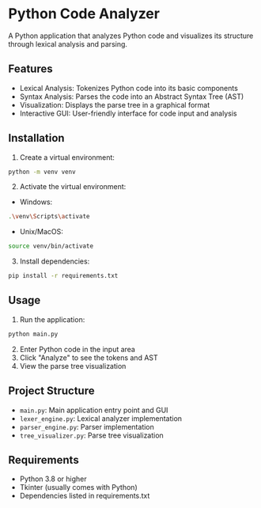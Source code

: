 # Python Code Analyzer

A Python application that analyzes Python code and visualizes its structure through lexical analysis and parsing.

## Features

- Lexical Analysis: Tokenizes Python code into its basic components
- Syntax Analysis: Parses the code into an Abstract Syntax Tree (AST)
- Visualization: Displays the parse tree in a graphical format
- Interactive GUI: User-friendly interface for code input and analysis

## Installation

1. Create a virtual environment:
```bash
python -m venv venv
```

2. Activate the virtual environment:
- Windows:
```bash
.\venv\Scripts\activate
```
- Unix/MacOS:
```bash
source venv/bin/activate
```

3. Install dependencies:
```bash
pip install -r requirements.txt
```

## Usage

1. Run the application:
```bash
python main.py
```

2. Enter Python code in the input area
3. Click "Analyze" to see the tokens and AST
4. View the parse tree visualization

## Project Structure

- `main.py`: Main application entry point and GUI
- `lexer_engine.py`: Lexical analyzer implementation
- `parser_engine.py`: Parser implementation
- `tree_visualizer.py`: Parse tree visualization

## Requirements

- Python 3.8 or higher
- Tkinter (usually comes with Python)
- Dependencies listed in requirements.txt 

